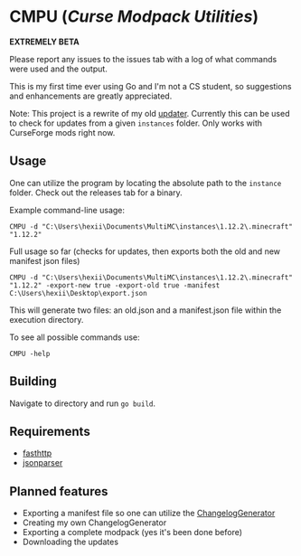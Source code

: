 # CMPU (_Curse Modpack Utilities_)

**EXTREMELY BETA**

Please report any issues to the issues tab with a log of what commands were used and the output. 

This is my first time ever using Go and I'm not a CS student, so suggestions and enhancements are greatly appreciated.

Note: This project is a rewrite of my old [updater](https://github.com/Hextical/updater-java/).
Currently this can be used to check for updates from a given `instances` folder. Only works with CurseForge mods right now.

## Usage

One can utilize the program by locating the absolute path to the `instance` folder. Check out the releases tab for a binary.

Example command-line usage:

`
CMPU -d "C:\Users\hexii\Documents\MultiMC\instances\1.12.2\.minecraft" "1.12.2"
`

Full usage so far (checks for updates, then exports both the old and new manifest json files)

`
CMPU -d "C:\Users\hexii\Documents\MultiMC\instances\1.12.2\.minecraft" "1.12.2" -export-new true -export-old true -manifest C:\Users\hexii\Desktop\export.json
`

This will generate two files: an old.json and a manifest.json file within the execution directory.

To see all possible commands use:

`
CMPU -help
`

## Building
Navigate to directory and run `go build`.

## Requirements
- [fasthttp](https://github.com/valyala/fasthttp)
- [jsonparser](https://github.com/buger/jsonparser)

## Planned features
- Exporting a manifest file so one can utilize the [ChangelogGenerator](https://github.com/TheRandomLabs/ChangelogGenerator)
- Creating my own ChangelogGenerator
- Exporting a complete modpack (yes it's been done before)
- Downloading the updates
